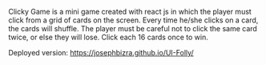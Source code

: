 Clicky Game is a mini game created with react js in which the player must click from a grid of cards on the screen. Every time he/she clicks on a card, the cards will shuffle. The player must be careful not to click the same card twice, or else they will lose. Click each 16 cards once to win.

Deployed version: https://josephbizra.github.io/UI-Folly/
